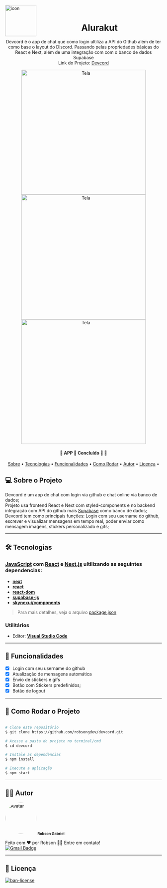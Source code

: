 <img alt="icon" title="#icon" src="https://i.imgur.com/O14s0Df.png" width="100px" align = "left"> <br>
<h1 align="center"> Alurakut </h1>

<p align="center">Devcord é o app de chat que como login ultiliza a API do Github além de ter como base o layout do Discord. Passando pelas propriedades básicas do React e Next, além de uma integração com com o banco de dados Supabase
  <br/>
  Link do Projeto: <a href="https://devcord.vercel.app/" >Devcord</a>
</p>


<p align="center">
  <img alt="Tela" title="#Tela" src="https://imgur.com/Y14bzqj.png" width="400px">
  <img alt="Tela" title="#Tela" src="https://imgur.com/bUJlAHq.png" width="400px">
  <img alt="Tela" title="#Tela" src="https://imgur.com/BfgqhgJ.png" width="400px">
</p>


<h4 align="center"> 
	🚧  APP 📱 Concluído 🚀 🚧
</h4>

<p align="center">
  <a href="#-sobre-o-projeto">Sobre</a> •
  <a href="#-tecnologias">Tecnologias</a> •
  <a href="#-funcionalidades">Funcionalidades</a> •
  <a href="#-como-rodar-o-projeto">Como Rodar</a> •
  <a href="#-autor">Autor</a> •
  <a href="#-licença">Licença</a> •
  
</p>


## 💻 Sobre o Projeto

  Devcord é um app de chat com login via github e chat online via banco de dados;<br/>
  Projeto usa frontend React e Next com styled-components e no backend integração com API do github mais [Supabase](https://app.supabase.io) como banco de dados;<br/>
  Devcord tem como principais funções: Login com seu username do github, escrever e visualizar mensagens em tempo real, poder enviar como mensagem imagens, stickers personalizado e gifs;
  
  
  
---

## 🛠 Tecnologias

### [JavaScript](https://www.javascript.com/) com [React](https://pt-br.reactjs.org/) e [Next.js](https://nextjs.org/) ultilizando as seguintes dependencias:
  
-  **[next](https://www.npmjs.com/package/next)**
-  **[react](https://www.npmjs.com/package/react)**
-  **[react-dom](https://www.npmjs.com/package/react-dom)**
-  **[supabase-js](https://www.npmjs.com/package/@supabase/supabase-js)**
-  **[skynexui/components](https://www.npmjs.com/package/@skynexui/components)**

> Para mais detalhes, veja o arquivo  [package.json](./package.json)

### **Utilitários**

-   Editor:  **[Visual Studio Code](https://code.visualstudio.com/)**
---

## 📝 Funcionalidades

- [x] Login com seu username do github
- [x] Atualização de mensagens automática
- [x] Envio de stickers e gifs
- [x] Botão com Stickers predefinidos;
- [x] Botão de logout
---

## 🎲 Como Rodar o Projeto


```bash

# Clone este repositório
$ git clone https://github.com/robsongdev/devcord.git

# Acesse a pasta do projeto no terminal/cmd
$ cd devcord

# Instale as dependências
$ npm install

# Execute a aplicação
$ npm start
```
---

## 👨‍💻 Autor

<img style = "border-radius: 50%;" src = "https://avatars.githubusercontent.com/u/61766294?s=460&u=63adaa91f7c8f4a54950026f5a69a44f35e97030&v=4" width = "100px;" alt = "Avatar" />
<sub> <b> Robson Gabriel</b> </sub>

Feito com ❤️ por Robson 👋🏽 Entre em contato!<br>
[![Gmail Badge](https://img.shields.io/badge/-robsong369@gmail.com-c14438?style=flat-square&logo=Gmail&logoColor=white&link=mailto:robsong369@gmail.com)](mailto:robsong369@gmail.com)


---
## 📝 Licença

<a href="./LICENSE">
  <img alt="ban-license" src="https://img.shields.io/apm/l/pack">
</a>
